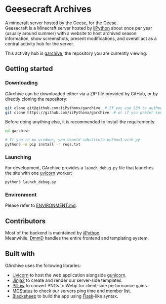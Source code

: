 # Geesecraft Archives

A minecraft server hosted by the Geese, for the Geese.  
Geesecraft is a Minecraft server hosted by [iiPython](https://github.com/iiPythonx) about once per year (usually around summer) with a website to host archived season information, show screenshots, present modifications, and overall act as a central activity hub for the server.  

This activity hub is [garchive](https://github.com/iiPythonx/garchive), the repository you are currently viewing.

## Getting started

### Downloading

GArchive can be downloaded either via a ZIP file provided by GitHub, or by directly cloning the repository:
```sh
git clone git@github.com:iiPythonx/garchive  # If you use SSH to authentication with GH
git clone https://github.com/iiPythonx/garchive  # or if you prefer something simpler
```

Before doing anything else, it is recommended to install the requirements:
```sh
cd garchive

# If you're on windows, you should substitute python3 with py
python3 -m pip install -r reqs.txt
```

### Launching

For development, GArchive provides a `launch_debug.py` file that launches the site with one [uvicorn](https://www.uvicorn.org/) worker:
```sh
python3 launch_debug.py
```

### Environment

Please refer to [ENVIRONMENT.md](https://github.com/iiPythonx/garchive/blob/main/docs/ENVIRONMENT.md).

## Contributors

Most of the backend is maintained by [iiPython](https://github.com/iiPythonx).  
Meanwhile, [DmmD](https://github.com/DmmDGM) handles the entire frontend and templating system.

## Built with

GArchive uses the following libraries:
- [Uvicorn](https://www.uvicorn.org/) to host the web application alongside [gunicorn](https://gunicorn.org/).
- [Jinja2](https://jinja.palletsprojects.com/) to create and render our server-side templates.
- [Pillow](https://pillow.readthedocs.io/en/stable/) to convert PNGs to Webp for client-side performance gains.
- [MCStatus](https://github.com/Dinnerbone/mcstatus) to check our servers ping time and member list.
- [Blacksheep](https://github.com/Neoteroi/BlackSheep) to build the app using [Flask](https://flask.palletsprojects.com/)-like syntax.
